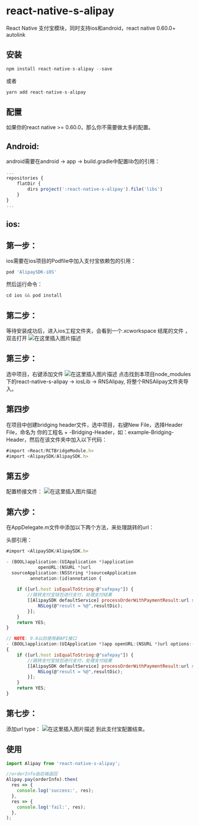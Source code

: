 
# react-native-s-alipay
React Native 支付宝模块，同时支持ios和android，react native 0.60.0+  autolink

## 安装

```js
npm install react-native-s-alipay --save
```
或者

```js
yarn add react-native-s-alipay
```

## 配置
如果你的react native >= 0.60.0，那么你不需要做太多的配置。

## Android:
android需要在android -> app -> build.gradle中配置lib包的引用：

```js
...
repositories {
    flatDir {
        dirs project(':react-native-s-alipay').file('libs')
    }
}
...
```

## ios:

## 第一步：

ios需要在ios项目的Podfile中加入支付宝依赖包的引用：
```js
pod 'AlipaySDK-iOS'
```
然后运行命令：

```js
cd ios && pod install
```
## 第二步：
等待安装成功后，进入ios工程文件夹，会看到一个.xcworkspace 结尾的文件 ，双击打开
![在这里插入图片描述](https://img-blog.csdnimg.cn/20191230213920305.jpg?x-oss-process=image/watermark,type_ZmFuZ3poZW5naGVpdGk,shadow_10,text_aHR0cHM6Ly9ibG9nLmNzZG4ubmV0L3VuaGFwcHlfbG9uZw==,size_16,color_FFFFFF,t_70)

## 第三步：
选中项目，右键添加文件
![在这里插入图片描述](https://img-blog.csdnimg.cn/20191230214044971.jpg?x-oss-process=image/watermark,type_ZmFuZ3poZW5naGVpdGk,shadow_10,text_aHR0cHM6Ly9ibG9nLmNzZG4ubmV0L3VuaGFwcHlfbG9uZw==,size_16,color_FFFFFF,t_70)
点击找到本项目node_modules下的react-native-s-alipay -> iosLib -> RNSAlipay, 将整个RNSAlipay文件夹导入。

## 第四步
在项目中创建bridging header文件，选中项目，右键New File，选择Header File，命名为 你的工程名 + -Bridging-Header，如：example-Bridging-Header，然后在该文件夹中加入以下代码：

```js
#import <React/RCTBridgeModule.h>
#import <AlipaySDK/AlipaySDK.h>
```

## 第五步
配置桥接文件：
![在这里插入图片描述](https://img-blog.csdnimg.cn/20191230220214202.jpg?x-oss-process=image/watermark,type_ZmFuZ3poZW5naGVpdGk,shadow_10,text_aHR0cHM6Ly9ibG9nLmNzZG4ubmV0L3VuaGFwcHlfbG9uZw==,size_16,color_FFFFFF,t_70)

## 第六步：
在AppDelegate.m文件中添加以下两个方法，来处理跳转的url：

头部引用：

```js
#import <AlipaySDK/AlipaySDK.h>
```

```js
- (BOOL)application:(UIApplication *)application
            openURL:(NSURL *)url
  sourceApplication:(NSString *)sourceApplication
         annotation:(id)annotation {
    
    if ([url.host isEqualToString:@"safepay"]) {
        //跳转支付宝钱包进行支付，处理支付结果
        [[AlipaySDK defaultService] processOrderWithPaymentResult:url standbyCallback:^(NSDictionary *resultDic) {
            NSLog(@"result = %@",resultDic);
        }];
    }
    return YES;
}

// NOTE: 9.0以后使用新API接口
- (BOOL)application:(UIApplication *)app openURL:(NSURL *)url options:(NSDictionary<NSString*, id> *)options
{
    if ([url.host isEqualToString:@"safepay"]) {
        //跳转支付宝钱包进行支付，处理支付结果
        [[AlipaySDK defaultService] processOrderWithPaymentResult:url standbyCallback:^(NSDictionary *resultDic) {
            NSLog(@"result = %@",resultDic);
        }];
    }
    return YES;
}
```

## 第七步：
添加url type：
![在这里插入图片描述](https://img-blog.csdnimg.cn/20191230215350413.jpg?x-oss-process=image/watermark,type_ZmFuZ3poZW5naGVpdGk,shadow_10,text_aHR0cHM6Ly9ibG9nLmNzZG4ubmV0L3VuaGFwcHlfbG9uZw==,size_16,color_FFFFFF,t_70)
到此支付宝配置结束。

## 使用
```javascript
import Alipay from 'react-native-s-alipay';

//orderInfo由后端返回
Alipay.pay(orderInfo).then(
  res => {
    console.log('success:', res);
  },
  res => {
    console.log('fail:', res);
  },
);
```
